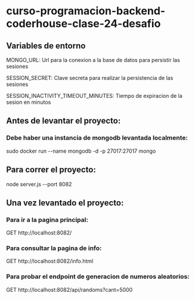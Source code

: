 # curso-programacion-backend-coderhouse-clase-24-desafio

## Variables de entorno


MONGO_URL: Url para la conexion a la base de datos para persistir las sesiones

SESSION_SECRET: Clave secreta para realizar la persistencia de las sesiones

SESSION_INACTIVITY_TIMEOUT_MINUTES: Tiempo de expiracion de la sesion en minutos



## Antes de levantar el proyecto:


### Debe haber una instancia de mongodb levantada localmente:

sudo docker run --name mongodb -d -p 27017:27017 mongo



## Para correr el proyecto:

node server.js --port 8082



## Una vez levantado el proyecto:

###  Para ir a la pagina principal:

GET
http://localhost:8082/


###  Para consultar la pagina de info:

GET
http://localhost:8082/info.html

###  Para probar el endpoint de generacion de numeros aleatorios:

GET
http://localhost:8082/api/randoms?cant=5000

